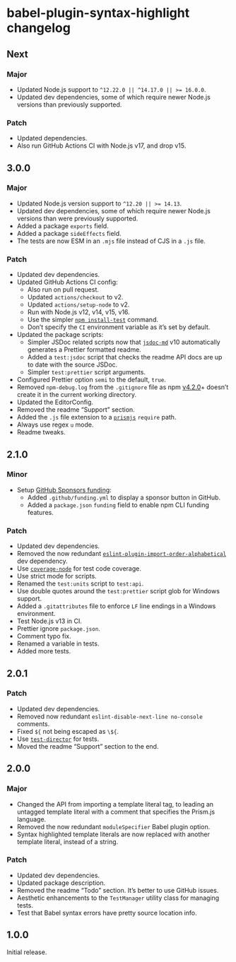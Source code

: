# babel-plugin-syntax-highlight changelog

## Next

### Major

- Updated Node.js support to `^12.22.0 || ^14.17.0 || >= 16.0.0`.
- Updated dev dependencies, some of which require newer Node.js versions than previously supported.

### Patch

- Updated dependencies.
- Also run GitHub Actions CI with Node.js v17, and drop v15.

## 3.0.0

### Major

- Updated Node.js version support to `^12.20 || >= 14.13`.
- Updated dev dependencies, some of which require newer Node.js versions than were previously supported.
- Added a package `exports` field.
- Added a package `sideEffects` field.
- The tests are now ESM in an `.mjs` file instead of CJS in a `.js` file.

### Patch

- Updated dev dependencies.
- Updated GitHub Actions CI config:
  - Also run on pull request.
  - Updated `actions/checkout` to v2.
  - Updated `actions/setup-node` to v2.
  - Run with Node.js v12, v14, v15, v16.
  - Use the simpler [`npm install-test`](https://docs.npmjs.com/cli/v7/commands/npm-install-test) command.
  - Don’t specify the `CI` environment variable as it’s set by default.
- Updated the package scripts:
  - Simpler JSDoc related scripts now that [`jsdoc-md`](https://npm.im/jsdoc-md) v10 automatically generates a Prettier formatted readme.
  - Added a `test:jsdoc` script that checks the readme API docs are up to date with the source JSDoc.
  - Simpler `test:prettier` script arguments.
- Configured Prettier option `semi` to the default, `true`.
- Removed `npm-debug.log` from the `.gitignore` file as npm [v4.2.0](https://github.com/npm/npm/releases/tag/v4.2.0)+ doesn’t create it in the current working directory.
- Updated the EditorConfig.
- Removed the readme “Support” section.
- Added the `.js` file extension to a [`prismjs`](https://npm.im/prismjs) `require` path.
- Always use regex `u` mode.
- Readme tweaks.

## 2.1.0

### Minor

- Setup [GitHub Sponsors funding](https://github.com/sponsors/jaydenseric):
  - Added `.github/funding.yml` to display a sponsor button in GitHub.
  - Added a `package.json` `funding` field to enable npm CLI funding features.

### Patch

- Updated dev dependencies.
- Removed the now redundant [`eslint-plugin-import-order-alphabetical`](https://npm.im/eslint-plugin-import-order-alphabetical) dev dependency.
- Use [`coverage-node`](https://npm.im/coverage-node) for test code coverage.
- Use strict mode for scripts.
- Renamed the `test:units` script to `test:api`.
- Use double quotes around the `test:prettier` script glob for Windows support.
- Added a `.gitattributes` file to enforce `LF` line endings in a Windows environment.
- Test Node.js v13 in CI.
- Prettier ignore `package.json`.
- Comment typo fix.
- Renamed a variable in tests.
- Added more tests.

## 2.0.1

### Patch

- Updated dev dependencies.
- Removed now redundant `eslint-disable-next-line no-console` comments.
- Fixed `${` not being escaped as `\${`.
- Use [`test-director`](https://npm.im/test-director) for tests.
- Moved the readme “Support” section to the end.

## 2.0.0

### Major

- Changed the API from importing a template literal tag, to leading an untagged template literal with a comment that specifies the Prism.js language.
- Removed the now redundant `moduleSpecifier` Babel plugin option.
- Syntax highlighted template literals are now replaced with another template literal, instead of a string.

### Patch

- Updated dev dependencies.
- Updated package description.
- Removed the readme “Todo” section. It’s better to use GitHub issues.
- Aesthetic enhancements to the `TestManager` utility class for managing tests.
- Test that Babel syntax errors have pretty source location info.

## 1.0.0

Initial release.

